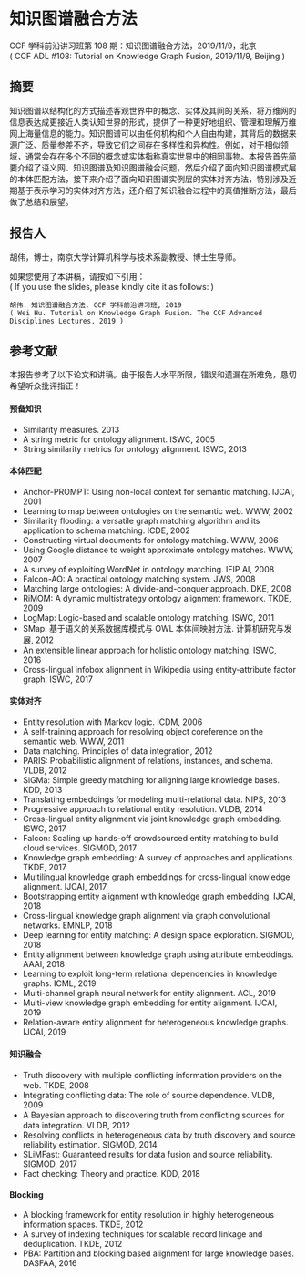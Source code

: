 # 知识图谱融合方法  
CCF 学科前沿讲习班第 108 期：知识图谱融合方法，2019/11/9，北京  
( CCF ADL #108: Tutorial on Knowledge Graph Fusion, 2019/11/9, Beijing )


## 摘要
知识图谱以结构化的方式描述客观世界中的概念、实体及其间的关系，将万维网的信息表达成更接近人类认知世界的形式，提供了一种更好地组织、管理和理解万维网上海量信息的能力。知识图谱可以由任何机构和个人自由构建，其背后的数据来源广泛、质量参差不齐，导致它们之间存在多样性和异构性。例如，对于相似领域，通常会存在多个不同的概念或实体指称真实世界中的相同事物。本报告首先简要介绍了语义网、知识图谱及知识图谱融合问题，然后介绍了面向知识图谱模式层的本体匹配方法，接下来介绍了面向知识图谱实例层的实体对齐方法，特别涉及近期基于表示学习的实体对齐方法，还介绍了知识融合过程中的真值推断方法，最后做了总结和展望。

## 报告人
胡伟，博士，南京大学计算机科学与技术系副教授、博士生导师。

如果您使用了本讲稿，请按如下引用：  
( If you use the slides, please kindly cite it as follows: )      
```
胡伟. 知识图谱融合方法. CCF 学科前沿讲习班, 2019  
( Wei Hu. Tutorial on Knowledge Graph Fusion. The CCF Advanced Disciplines Lectures, 2019 )
```

## 参考文献
本报告参考了以下论文和讲稿。由于报告人水平所限，错误和遗漏在所难免，恳切希望听众批评指正！

#### 预备知识
* Similarity measures. 2013
* A string metric for ontology alignment. ISWC, 2005
* String similarity metrics for ontology alignment. ISWC, 2013

#### 本体匹配
* Anchor-PROMPT: Using non-local context for semantic matching. IJCAI, 2001
* Learning to map between ontologies on the semantic web. WWW, 2002
* Similarity flooding: a versatile graph matching algorithm and its application to schema matching. ICDE, 2002
* Constructing virtual documents for ontology matching. WWW, 2006
* Using Google distance to weight approximate ontology matches. WWW, 2007
* A survey of exploiting WordNet in ontology matching. IFIP AI, 2008
* Falcon-AO: A practical ontology matching system. JWS, 2008
* Matching large ontologies: A divide-and-conquer approach. DKE, 2008
* RiMOM: A dynamic multistrategy ontology alignment framework. TKDE, 2009
* LogMap: Logic-based and scalable ontology matching. ISWC, 2011
* SMap: 基于语义的关系数据库模式与 OWL 本体间映射方法. 计算机研究与发展, 2012
* An extensible linear approach for holistic ontology matching. ISWC, 2016
* Cross-lingual infobox alignment in Wikipedia using entity-attribute factor graph. ISWC, 2017

#### 实体对齐
* Entity resolution with Markov logic. ICDM, 2006
* A self-training approach for resolving object coreference on the semantic web. WWW, 2011
* Data matching. Principles of data integration, 2012
* PARIS: Probabilistic alignment of relations, instances, and schema. VLDB, 2012
* SiGMa: Simple greedy matching for aligning large knowledge bases. KDD, 2013
* Translating embeddings for modeling multi-relational data. NIPS, 2013
* Progressive approach to relational entity resolution. VLDB, 2014
* Cross-lingual entity alignment via joint knowledge graph embedding. ISWC, 2017
* Falcon: Scaling up hands-off crowdsourced entity matching to build cloud services. SIGMOD, 2017
* Knowledge graph embedding: A survey of approaches and applications. TKDE, 2017
* Multilingual knowledge graph embeddings for cross-lingual knowledge alignment. IJCAI, 2017
* Bootstrapping entity alignment with knowledge graph embedding. IJCAI, 2018
* Cross-lingual knowledge graph alignment via graph convolutional networks. EMNLP, 2018
* Deep learning for entity matching: A design space exploration. SIGMOD, 2018
* Entity alignment between knowledge graph using attribute embeddings. AAAI, 2018
* Learning to exploit long-term relational dependencies in knowledge graphs. ICML, 2019
* Multi-channel graph neural network for entity alignment. ACL, 2019
* Multi-view knowledge graph embedding for entity alignment. IJCAI, 2019
* Relation-aware entity alignment for heterogeneous knowledge graphs. IJCAI, 2019

#### 知识融合
* Truth discovery with multiple conﬂicting information providers on the web. TKDE, 2008
* Integrating conflicting data: The role of source dependence. VLDB, 2009
* A Bayesian approach to discovering truth from conﬂicting sources for data integration. VLDB, 2012
* Resolving conflicts in heterogeneous data by truth discovery and source reliability estimation. SIGMOD, 2014
* SLiMFast: Guaranteed results for data fusion and source reliability. SIGMOD, 2017
* Fact checking: Theory and practice. KDD, 2018

#### Blocking
* A blocking framework for entity resolution in highly heterogeneous information spaces. TKDE, 2012
* A survey of indexing techniques for scalable record linkage and deduplication. TKDE, 2012
* PBA: Partition and blocking based alignment for large knowledge bases. DASFAA, 2016
